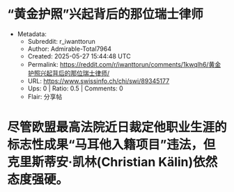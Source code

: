 # “黄金护照”兴起背后的那位瑞士律师

- Metadata:
  - Subreddit: r_iwanttorun
  - Author: Admirable-Total7964
  - Created: 2025-05-27 15:44:48 UTC
  - Permalink: https://reddit.com/r/iwanttorun/comments/1kwqlh6/黄金护照兴起背后的那位瑞士律师/
  - URL: https://www.swissinfo.ch/chi/swi/89345177
  - Ups: 0 | Ratio: 0.5 | Comments: 0
  - Flair: 分享帖


# 尽管欧盟最高法院近日裁定他职业生涯的标志性成果“马耳他入籍项目”违法，但克里斯蒂安·凯林(Christian Kälin)依然态度强硬。

